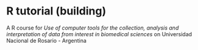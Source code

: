 # R tutorial (building)

A R course for *Use of computer tools for the collection, analysis and interpretation of data from
interest in biomedical sciences* on Universidad Nacional de Rosario - Argentina